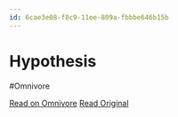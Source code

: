 ```yaml
---
id: 6cae3e08-f8c9-11ee-809a-fbbbe646b15b
---
```


# Hypothesis
#Omnivore

[Read on Omnivore](https://omnivore.app/me/hypothesis-18ed2501b17)
[Read Original](https://hypothes.is/a/G9SSUPjBEe655TPMWawHvg)

